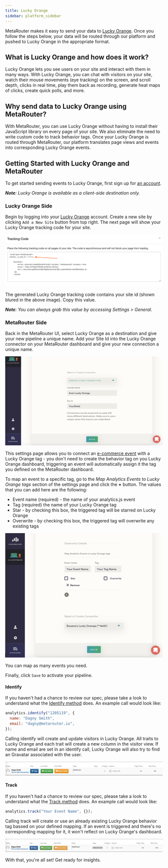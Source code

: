 ```yaml
---
title: Lucky Orange
sidebar: platform_sidebar
---
```


MetaRouter makes it easy to send your data to [Lucky Orange](https://www.luckyorange.com/). Once you follow the steps below, your data will be routed through our platform and pushed to Lucky Orange in the appropriate format.

## What is Lucky Orange and how does it work?

Lucky Orange lets you see users on your site and interact with them in many ways. With Lucky Orange, you can chat with visitors on your site, watch their mouse movements (eye tracking) on the screen, and scroll depth, clicks in real time, play them back as recording, generate heat maps of clicks, create quick polls, and more.


## Why send data to Lucky Orange using MetaRouter?

With MetaRouter, you can use Lucky Orange without having to install their JavaScript library on every page of your site. We also eliminate the need to write custom code to track behavior tags. Once your Lucky Orange is routed through MetaRouter, our platform translates page views and events into corresponding Lucky Orange events.

## Getting Started with Lucky Orange and MetaRouter

To get started sending events to Lucky Orange, first sign up for [an account](https://www.luckyorange.com/).

***Note**: Lucky Orange is available as a client-side destination only.*

### Lucky Orange Side

Begin by logging into your [Lucky Orange](https://www.luckyorange.com/) account. Create a new site by clicking `Add a New Site` button from top right. The next page will show your Lucky Orange tracking code for your site.

![luckyorange1](../../../images/luckyorange1.png)

The generated Lucky Orange tracking code contains your site id (shown blured in the above image). Copy this value.

***Note**: You can always grab this value by accessing Settings > General.*

### MetaRouter Side

Back in the MetaRouter UI, select Lucky Orange as a destination and give your new pipeline a unique name. Add your Site Id into the Lucky Orange connector on your MetaRouter dashboard and give your new connection a unique name.

![luckyorange2](../../../images/luckyorange2.png)

This settings page allows you to connect an [e-commerce event](https://docs.metarouter.io/v2/clickstream/ecommerce.html) with a Lucky Orange tag - you don't need to create the behavior tag on you Lucky Orange dashboard, triggering an event will automatically assign it the tag you defined on the MetaRouter dashboard.

To map an event to a specific tag, go to the *Map Analytics Events to Lucky Orange tags* section of the settings page and click the **+** button. The values that you can add here are the following:

* Event name (required) - the name of your analytics.js event
* Tag (required) the name of your Lucky Orange tag
* Star - by checking this box, the triggered tag will be starred on Lucky Orange
* Overwrite - by checking this box, the triggered tag will overwrite any existing tags

![luckyorange3](../../../images/luckyorange3.png)

You can map as many events you need.

Finally, click `Save` to activate your pipeline.

#### Identify
If you haven't had a chance to review our spec, please take a look to understand what the [Identify method](https://docs.metarouter.io/v2/clickstream/calls.html#identify) does. An example call would look like:

```javascript
analytics.identify("1205119", {
  name: "Dagny Smith", 
  email: "dagny@metarouter.io", 
});
```

Calling identify will create and update visitors in Lucky Orange. All traits to Lucky Orange and each trait will create a new column in the visitor view. If name and email are set in an identify call, Lucky Orange will also try to find an Gravatar associated with the user.

![luckyorange4](../../../images/luckyorange4.png)

#### Track
If you haven't had a chance to review our spec, please take a look to understand what the [Track method](https://docs.metarouter.io/v2/clickstream/calls.html#track) does. An example call would look like:

```javascript
analytics.track("Your Event Name", {});
```

Calling track will create or use an already existing Lucky Orange behavior tag bassed on your defined mapping. If an event is triggered and there's no corresponding mapping for it, it won't reflect on Lucky Orange's dashboard.

![luckyorange5](../../../images/luckyorange5.png)


With that, you're all set! Get ready for insights.